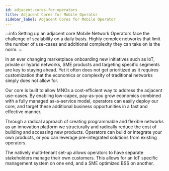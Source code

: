 ```yaml
---
id: adjacent-cores-for-operators
title: Adjacent Cores for Mobile Operator
sidebar_label: Adjacent Cores for Mobile Operator
---
```


:::info Setting up an adjacent core
Mobile Network Operators face the challenge of scalability on a daily basis. Highly complex networks that limit the number of use-cases and additional complexity they can take on is the norm.
:::

In an ever changing marketplace onboarding new initiatives such as IoT, private or hybrid networks, SME products and targeting specific segments are key to staying ahead. Yet it often does not get prioritized as it requires customization that the economics or complexity of traditional networks simply does not allow for.

Our core is built to allow MNOs a cost-efficient way to address the adjacent use-cases. By enabling low-capex, pay-as-you grow economics combined with a fully managed as-a-service model, operators can easily deploy our core, and target these additional business opportunities in a fast and effective manner.

Through a radical approach of creating programmable and flexible networks as an innovation platform we structurally and radically reduce the cost of building and accessing new products. Operators can build or integrate your own products, or you can leverage pre-integrated solutions from existing operators.

The natively multi-tenant set-up allows operators to have separate stakeholders manage their own customers. This allows for an IoT specific management system on one end, and a SME optimized BSS on another.
